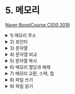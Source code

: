 # 5. 메모리

[Naver BoostCourse CS50 2019](https://www.edwith.org/boostcourse-cs-050)

<details>
  <summary>1) 메모리 주소</summary>

# 학습 목표

16진법을 읽고 쓸 수 있다.

메모리 주소에 접근하고 값을 받아오는 코드를 C로 작성할 수 있다.

# 16진수

컴퓨터과학에서는 숫자를 10진수나 2진수 대신 **16진수(Hexadecimal)**로 표현하는 경우가 많다. 컴퓨터에서 데이터를 처리하기 위해 16진수를 사용할 때 장점이 있기 때문이다.

16진수와 일상생활에서 우리가 사용하는 10진수를 비교하면 그 차이를 알 수 있다. 16진수를 사용하면 10진수보다 2진수를 간단하게 나타낼 수 있다. 16진수로 값을 표현하는 방법을 이해하고 나면 16진수, 2진수, 10진수를 변환하는 프로그램을 만들어볼 수 있다.

# 10진수를 16진수로 바꿔 보기

JPG 이미지 파일은 항상 255 216 255 로 시작되고 이것은 10진수이다. 하지만 실제 컴퓨터 내에서는 10진수를 사용하지 않는다. 컴퓨터는 0과 1만을 이해할 수 있기 때문이다.

<img src="imgs/memoryAddress1.png" width="400">

먼저 255 215 255를 2진수를 나타내보면 위의 그림과 같다. 2진수로 모든 데이터를 표현하기에는 너무 길어지기 때문에 16진수로 바꾸면 **2^4이 16이기 때문에 4bits씩** 두 덩어리로 나누어 보면 0000부터 1111까지는 16진수로 표현할 수 있다는 것을 알 수 있다.

그렇다면 16진수에서 10부터 15까지는 어떻게 표기할까? 10은 a, 11은 b, ..., 15는 f를 대입하여 사용한다. 4bits씩 15진수로 변환 후 **0x**를 붙여 뒤에 오는 문자들이 16진수임을 알려 준다.

# 16진수의 유용성

ASCII 코드에 의해 "A, B, C"는 10진수로 65, 66, 67에 해당한다. 컴퓨터는 10진수를 이해할 수 없으므로 2진수로 표현해보면 "01000001 01000010 01000011"이 된다. 컴퓨터가 처리할 수 있어야 하기에 어쩔 수 없지만 그 길이가 너무 긴 것을 알 수 있다.

하지만 16진수로 표현하면 2진수로 표현했을 때보다 훨씬 간단해진다. 또한 컴퓨터는 8개의 비트가 모인 바이트 단위로 정보를 표현한다. **2개의 16진수는 1byte의 2진수로 변환**되기 때문에 정보를 표현하기 매우 유용하다.

<img src="imgs/memoryAddress2.png" width="400">

# 메모리 주소

정수형 변수 n에 50이라는 값을 저장하고 출력한다고 생각해 보자.

이 n이라는 값은 **int** 타입이므로, 아래 그림과 같이 우리 컴퓨터의 메모리 어딘가에 **4바이트** 만큼의 자리를 차지하며 저장되어 있을 것이다.

<img src="imgs/memoryAddress3.png" width="400">

C에서는 변수의 **메모리상 주소**를 받기 위해 '**&**'이라는 연산자를 사용할 수 있다.

```c
#include <stdio.h>

int main(void)
{
    int n = 50;
    printf("%p\n", &n);
}
```

예를 들어, 위와 같은 코드를 실행하면 '0x7ffef009b75c'와 같은 값을 얻을 수 있고, 이는 변수 n의 **16진법**으로 표현된 메모리의 주소이다.

반대로 '**\***'를 사용하면 그 메모리 주소에 있는 **실제 값**을 얻을 수 있다.

```c
#include <stdio.h>

int main(void)
{
    int n = 50;
    printf("%i\n", *&n);
}
```

위 코드는 먼저 **n의 주소**를 얻고, 또 다시 **그 주소에 해당하는 값**을 얻어와 출력한 것이므로 결국 '50'이라는 값이 출력된다.

# 생각해보기

'CS50'을 16진수로 표현해보자

- ASCII코드 기준 CS50의 값은 10진수로 각각 67 83 53 48 이다
- 따라서 16진수로 표현하면 43 53 35 30 이다

</details>

<details>
  <summary>2) 포인터</summary>

# 학습하기

포인터 변수를 정의하고 사용할 수 있다.

# 포인터

지난 파트에서 배웠던 '\*' 연산자는 어떤 메모리 주소에 있는 값을 받아오게 해준다.

이 연산자를 이용해서 **포인터 역할을 하는 변수**를 선언할 수도 있다.

```c
#include <stdio.h>

int main(void)
{
    int n = 50;
    int *p = &n;
    printf("%p\n", p);
    printf("%i\n", *p);
}
```

위 코드를 보면 정수형 변수 n에는 50이라는 값이 저장되어 있다.

그리고 **\*p**라는 **포인터 변수**에 &n이라는 값, 즉 **변수 n의 주소**를 저장한다.

int *p에서 p앞의 *는 이 변수가 포인터라는 의미이고, int는 이 포인터가 int 타입의 변수를 가리킨다는 의미이다.

따라서 첫 번째 printf문과 같이 포인터 p의 값, 즉 변수 **n의 주소를 출력**하거나, 두 번째 printf문과 같이 포인터 **p가 가리키는 변수의 값**, 즉 변수 n의 값을 출력할 수도 있다.

실제 컴퓨터 메모리에서 변수 p는 아래와 같이 저장될 수 있다.

<img src="imgs/pointer1.png" width="400">

하지만 아래 그림과 같이 실제로 p의 값, 즉 n의 주소 값을 생각하지 않고, 추상적으로 단지 **p가 n을 가리키고 있다는 것**만 생각해도 된다.

<img src="imgs/pointer2.png" width="400">

이런 포인터를 기반으로 해서 앞으로 배울 다양한 데이터 구조를 정의하고 사용할 수 있다.

# 생각해보기

포인터의 크기는 메모리의 크기와 어떤 관계가 있을까?

- 컴퓨터에 있는 메모리의 크기가 크면 각각의 메모리 주소를 표현하는 숫자 또한 커지기 때문에 포인터의 크기도 커질 것 같다.

</details>

<details>
  <summary>3) 문자열</summary>

# 학습 목표

문자열 형태의 새로운 자료형인 string이 어떻게 정의되었는지 설명할 수 있다.

# 문자열

우리는 여태껏 문자열을 저장하기 위해 CS50 라이브러리에 포함된 string 자료형을 사용하였다.

아래와 같이 s에 "EMMA"라는 값을 저장한다고 생각해 보자

`string s = "EMMA";`

문자열은 결국 **문자의 배열**이고, s[0], s[1], s[2], .. 와 같이 하나의 문자가 배열의 한 부분을 나타낸다.

가장 마지막의 **\0**은 0으로 이루어진 바이트로, **문자열의 끝**을 표시하는 약속이다.

![https://s3-us-west-2.amazonaws.com/secure.notion-static.com/01d3c2d5-734c-4f54-bc25-69b52bfd2cdb/Untitled.png](https://s3-us-west-2.amazonaws.com/secure.notion-static.com/01d3c2d5-734c-4f54-bc25-69b52bfd2cdb/Untitled.png)

여기서 **변수 s**는 결국 이러한 **문자열을 가리키는 포인터**가 된다.

더 상세히는 문자열의 가장 첫번째 문자, 즉 주소 0x123에 있는 s[0]를 가리키게 된다.

![https://s3-us-west-2.amazonaws.com/secure.notion-static.com/17359d4d-94b9-4148-bad3-81f4a98c1f3c/Untitled.png](https://s3-us-west-2.amazonaws.com/secure.notion-static.com/17359d4d-94b9-4148-bad3-81f4a98c1f3c/Untitled.png)

실제 CS50 라이브러리를 보면 string 자료형은 아래와 같이 정의되어 있다.

`typedef char *string`

여기서 typedef는 새로운 자료형을, cahr \*은 문자에 대한 포인터를, string은 자료형의 이름을 의미한다.

따라서 아래 두 코드는 동일하게 동작할 것이다.

1. string 자료형을 이용하여 "EMMA" 출력

   ```c
   #include <stdio.h>
   #include <cs50.h>

   int main(void)
   {
       string s = "EMMA";
       printf("%s\n", s);
   }
   ```

2. char 포인터를 이용하여 "EMMA" 출력

   ```c
   #include <stdio.h>

   int main(void)
   {
       char *s = "EMMA";
       printf("%s\n", s);
   }
   ```

# 생각해보기

string 자료형을 정의해서 사용하면 어떤 장점이 있을까?

- 실생활에서는 char 처럼 문자 하나 단위보다 여러 문자들이 연결되어 있는 문자열을 사용하는 일이 훨씬 잦기 때문에 C에서 제공하는 기본 데이터 타입에 추가로 string 자료형을 정의해서 사용하면 보다 직관적으로 프로그래밍을 할 수 있다.

</details>

<details>
  <summary>4) 문자열 비교</summary>

# 학습 목표

문자열이 저장되어 있는 방식에 근거해서 문자열을 비교하는 방법에 대해 설명할 수 있다.

# 문자열 비교

```c
#include <stdio.h>

int main(void)
{
    char *s = "EMMA";
    printf("%p\n", s);
}
```

위 코드를 실행하면, s라는 포인터의 값, 즉 "EMMA"라는 문자열의 가장 첫 값인 "E"에 해당하는 **메모리 주소**를 출력하게 될 것이다.

그렇다면 아래 코드들은 무엇을 출력할까?

```c
printf("%p\n", &s[0]);
printf("%p\n", &s[1]);
printf("%p\n", &s[2]);
printf("%p\n", &s[3]);
```

s가 가리키는 곳을 시작으로 "EMMA"라는 문자열로 이루어진 문자들의 배열이 있으니, 각각

s라는 문자열의 첫 번째 문자에 해당하는 주소 값,

s라는 문자열의 두 번째 문자에 해당하는 주소 값,

s라는 문자열의 세 번째 문자에 해당하는 주소 값,

s라는 문자열의 네 번째 문자에 해당하는 주소 값을 출력하게 된다.

이를 좀 더 자세히 들여다보면 &s[0]는 "E"의 주소 값을, &s[1]은 "M"의 주소 값을, &[2]은 "M"의 주소 값을, &s[3]은 "A"의 주소 값을 의미한다.

문자열은 첫 번째 문자를 시작으로 메모리상에서 바로 옆에 저장되어 있다.

다시 말해, 가장 첫 번째 문자에 해당하는 **주소 값을 하나씩 증가시키면** 바로 옆에 있는 문자의 값을 출력할 수 있는 것이다.

따라서 아래 코드는 E M M A를 순서대로 출력할 것이다.

```c
printf("%c\n", *s);
printf("%c\n", *(s+1));
printf("%c\n", *(s+2));
printf("%c\n", *(s+3));
```

문자열을 비교할 때도 아래 코드와 같이 문자열이 저장된 변수를 바로 비교하게 되면 그 변수가 저장되어 있는 **주소가 다르기 때문에** 다르다는 결과가 나올 것이다.

정확한 비교를 위해서는 실제 문자열이 저장되어 있는 곳으로 이동하여, 각 문자를 하나하나씩 비교해야 된다.

```c
#include <cs50.h>
#include <stdio.h>

int main(void)
{
    //사용자로부터 s와 t 두 개의 문자열 입력받아 저장
    string s = get_string("s: ");
    string t = get_string("t: ");

    //두 문자열을 비교 (각 문자들을 비교)
    if (s == t)
    {
        printf("Same\n");
    }
    else
    {
        printf("Different\n");
    }
}
```

# 생각해보기

문자열을 비교하는 코드는 어떻게 작성해야 할까?

- 각 문자열의 첫번째 문자의 주소부터 각 문자열의 문자 하나하나씩 비교하여 모두 같으면 두 문자열이 같은 것으로 판단하는 코드를 짜야 한다. (반복문 사용하여 첫번째 문자부터 '\0' 이전까지의 문자 모두 비교)

```c
#include <cs50.h>
#include <stdio.h>

int main(void)
{
    //사용자로부터 s와 t 두 개의 문자열 입력받아 저장
    string s = get_string("s: ");
    string t = get_string("t: ");

    //문자열 s의 길이를 체크
    int n = 0;
    while (s[n] != '\0' )
    {
        n++;
    }

    //두 문자열을 비교 (각 문자들을 비교)
	  // t가 s보다 길 수도 있기 때문에 s에서 '\0'에 해당하는 s[n]과 t[n]도 비교
    for (int i = 0; i <= n; i++)

    {
        if (s[i] != t[i])
        {
            printf("Different\n");
            return 1;
        }
    }
    printf("Same\n");
}
```

</details>

<details>
  <summary>5) 문자열 복사</summary>

# 학습 목표

문자열을 복사할 수 있다.

# 문자열 복사

문자열을 복사하기 위해 아래 코드를 실행하면 어떻게 될까?

```c
#include <cs50.h>
#include <ctype.h>
#include <stdio.h>

int main(void)
{
    string s = get_string("s: ");
    string t = s;

    t[0] = toupper(t[0]);

    printf("s: %s\n", s);
    printf("t: %s\n", t);
}
```

사용자에게 입력 값을 받아 string s에 저장하고, string t를 s로 정의한다.

그리고 t의 첫 번째 문자를 toupper 함수를 이용하여 대문자로 바꾼다면 s와 t는 각각 어떻게 출력될까?

입력 값으로 "emma"를 주게 된다면, 단순한 예상과는 다르게 s와 t 모두 "Emma"라고 출력된다.

그 이유는 **s**라는 변수는 "emma" 라는 문자열이 아닌 그 문자열이 있는 **메모리의 주소가 저장**되기 때문이다.

**string s**는 **char \*s**와 동일한 의미라는 것을 떠올리면 된다.

따라서 t도 s와 동일한 주소를 가리키고 있고, t를 통한 수정은 s에도 그대로 반영이 되는 것이다.

그렇다면 두 문자열을 실제로 메모리상에서 복사하려면 어떻게 해야 할까?

아래 코드와 같이 **메모리 할당 함수**를 사용하면 된다.

```c
#include <cs50.h> // get_string()
#include <ctype.h> // toupper()
#include <stdio.h> // printf()
#include <string.h> // strlen()
#include <stdlib.h> // malloc()

int main(void)
{
    char *s = get_string("s: ");
    char *t = malloc(strlen(s) + 1);

    for (int i = 0, n = strlen(s); i < n + 1; i++)
    {
        t[i] = s[i];
    }

    t[0] = toupper(t[0]);

    printf("s: %s\n", s);
    printf("t: %s\n", t);
}
```

위의 코드와 다른 점은 **malloc**이라는 함수를 이용해서 t를 정의한다는 것이다.

malloc 이라는 함수는 정해진 크기 만큼 메모리를 할당하는 함수이다.

즉 s 문자열의 길이에 **널 종단 문자(\0)**에 해당하는 **1**을 더한 만큼 메모리에 할당한다.

그리고 루프를 돌면서 s 문자열 배열에 있는 문자 하나 하나를 t 배열에 복사해주면 된다.

이 코드를 컴파일 후 실행시키고 입력 값으로 "emma"를 주면 우리가 예상한 대로 s는 "emma"가, t는 "Emma"가 출력된다.

따라서 성공적으로 복사가 된 것을 확인할 수 있다.

<string.h> 라이브러리에 포함된 strcpy() 함수를 이용하면 문자열을 복사할 수 있다.

```c
#include <cs50.h> // get_string()
#include <stdio.h> // printf()
#include <string.h> // strlen()
#include <stdlib.h> // malloc()

int main(void)
{
    char *s = get_string("s: ");

    char *t = malloc(strlen(s) + 1);;
    strcpy(t, s); // 포인터 s가 가리키는 문자열을 다른 메모리 주소를 가리키는 포인터 t에 복사
}
```

# 생각해보기

배운 바와 같이 메모리 할당을 통해 문자열을 복사하지 않고, 단순히 문자열의 주소만 복사했을 때는 어떤 문제가 생길까?

- 복사한 문자열에 대해서만 조작을 하고 기존의 문자열에는 변화를 주고 싶지 않을 때에 의도치 않게 기존의 문자열까지도 훼손하게 되는 일이 발생한다.

</details>

<details>
  <summary>6) 메모리 할당과 해제</summary>

# 학습 목표

메모리를 할당하고 해제할 수 있다.

# 메모리 할당과 해제

malloc 함수를 이용하여 메모리를 할당한 후에는 **free**라는 함수를 이용하여 메모리를 해제해줘야 한다.

그렇지 않은 경우 메모리에 저장한 값은 **쓰레기 값**으로 남게 되어 메모리 용량의 낭비가 발생하게 된다.

이러한 현상을 '**메모리 누수**'라고 일컫는다.

**valgrind** 라는 프로그램을 사용하면 우리가 작성한 코드에서 메모리와 관련된 문제가 있는지를 쉽게 확인할 수 있다.

`help50 valgrind ./filename`와 같은 명령어를 사용하면 filename 파일에 대한 valgrind 검사 내용을 쉽게 확인할 수 있다.

아래와 같은 코드가 있다고 생각해보자

```c
#include <stdio.h>
#include <stdlib.h>

void f(void)
{
    int *x = malloc(10 * sizeof(int));
    x[10] = 0;
}

int main(void)
{
    f();
    return 0;
}
```

f 함수를 살펴보면 먼저 포인터 x에는 int 형의 사이즈(4바이트)의 10배에 해당하는 크기의 메모리, 즉 40바이트를 할당한다.

그리고 x의 11번째 값으로 0을 할당한다.

그리고 main 함수에서 f를 실행하게 되는데, 이 코드를 **valgrind** 로 검사해보면 버퍼 오버플로우와 메모리 누수 두 가지 에러를 확인할 수 있다.

먼저 **버퍼 오버플로우**는 x[10] = 0; 코드로 인해 발생한다.

우리는 10개의 int 형의 배열을 만들었는데 배열의 인덱스가 0부터 시작한다는 점을 감안하면 인덱스 10은 11번째 인덱스에 접근하겠다는 의미이고, 이는 정의되지 않은 것이기 때문에 버퍼 오버플로우가 발생하는 것이다.

따라서 이 오류는 0에서 9 사이의 인덱스를 사용하면 해결할 수 있다.

또한 **메모리 누수**는 x라는 포인터를 통해 할당한 메모리를 해제하기 위해 free(x) 라는 코드를 추가해줌으로써 해결할 수 있다.

# 생각해보기

제한된 메모리를 가지고 프로그래밍을 할 때 메모리를 해제하지 않으면 어떤 문제가 발생할 수 있을까?

- 메모리 누수로 인해 쓸데없이 메모리를 낭비하게 될 것이고, 심한 경우 낭비되고 있는 메모리 때문에 프로그램을 실행하는 데에 필요한 메모리가 충분하지 않아 충돌이 날 수 있다.

</details>

<details>
  <summary>7) 메모리 교환, 스택, 힙</summary>

</details>

<details>
  <summary>8) 파일 쓰기</summary>

</details>

<details>
  <summary>9) 파일 읽기</summary>

</details>
